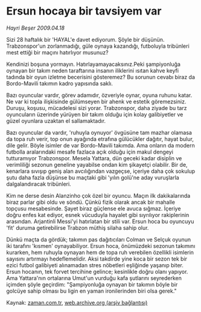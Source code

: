 # Ersun hocaya bir tavsiyem var

*Hayri Beşer 2009.04.18*

<tr><td class="metin" colspan="2" style="padding-top: 20px; padding-left: 5px; padding-right: 10px;">Sizi 28 haftalık bir 'HAYAL'e davet ediyorum. Şöyle bir düşünün. Trabzonspor'un zorlanmadığı, güle oynaya kazandığı, futboluyla tribünleri mest ettiği bir maçını hatırlıyor musunuz?</td></tr><tr><td class="metin" colspan="2" style="padding-top: 20px; padding-left: 5px; padding-right: 10px;"><p>Kendinizi boşuna yormayın. Hatırlayamayacaksınız.Peki şampiyonluğa oynayan bir takım neden taraftarına insanın iliklerini ısıtan kahve keyfi tadında bir oyun izletme becerisini gösteremez? Bu sorunun cevabı biraz da Bordo-Mavili takımın kadro yapısında saklı.
<p> Bazı oyuncular vardır, görev adamıdır, özveriyle oynar, oyuna ruhunu katar. Ne var ki topla ilişkisinde gülümseyen bir ahenk ve estetik göremezsiniz. Duruşu, koşusu, mücadelesi sizi yorar. Trabzonspor, daha ziyade bu tarz oyuncuların üzerinde yürüyen bir takım olduğu için kolay galibiyetler ve güzel oyunlara uzaktan el sallamaktadır.
<p> Bazı oyuncular da vardır, 'ruhuyla oynuyor' övgüsüne tam mazhar olamasa da topa ruh verir, top onun ayağında etrafına gülücükler dağıtır, hayat bulur, dile gelir. Böyle isimler de var Bordo-Mavili takımda. Ama onların da modern futbolla aralarındaki mesafe fazlaca açık olduğu için makul dengeyi tutturamıyor Trabzonspor. Mesela Yattara, dün geceki kadar disiplin ve verimliliği sezonun geneline yayabilse ondan kim şikayetçi olabilir. Bir de, kenarlara sıvışıp geniş alan avcılığından vazgeçse, içeriye daha çok sokulup şutu daha fazla düşünse bu maçtaki gibi 'yılın golü'ne aday vuruşlarla dalgalandıracak tribünleri.
<p> Kim ne derse desin Alanzinho çok özel bir oyuncu. Maçın ilk dakikalarında biraz parlar gibi oldu ve söndü. Çünkü fizik olarak ancak bir mahalle topçusu mesabesinde. Şayet biraz güçlense ele avuca sığmaz. İçeriye doğru enfes kat ediyor, esnek vücuduyla hayalet gibi sıyrılıyor rakiplerinin arasından. Arjantinli Messi'yi hatırlatan bir stili var. Ersun hoca bu oyuncuyu 'fit' duruma getirebilirse Trabzon müthiş silaha sahip olur.
<p> Dünkü maçta da gördük; takımın pas dağıtıcıları Colman ve Selçuk oyunun iki tarafını 'kısmen' oynayabiliyor. Ersun hoca, önümüzdeki sezonun takımını kurarken, hem ruhuyla oynayan hem de topa ruh verebilen özellikli isimlerin sayısını artırmayı hedeflemelidir. Aksi takdirde yine koca bir sezon tek bir ezici futbol galibiyeti alınamadan stres nöbetleri eşliğinde yaşanıp biter. Ersun hocanın, tek forvet tercihine gelince; kesinlikle doğru olanı yapıyor. Ama Yattara'nın ortalarına Umut'un vurduğu kafa şutlarını seyrederken içimden şöyle geçirdim: "Şampiyonluğa oynayan bir takımın böyle bir golcüye sahip olması bu ligin en yaman ironilerinden biri olsa gerek."<br/></p></p></p></p></p></td></tr>

Kaynak: [zaman.com.tr](http://zaman.com.tr/yazar.do?yazino=838842), [web.archive.org (arşiv bağlantısı)](http://web.archive.org/web/20090419213123/http://zaman.com.tr:80/yazar.do?yazino=838842)
